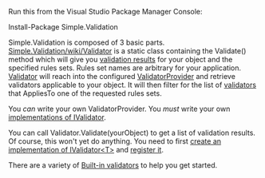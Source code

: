 Run this from the Visual Studio Package Manager Console:

Install-Package Simple.Validation

Simple.Validation is composed of 3 basic parts. 
[Simple.Validation/wiki/Validator](Validator) is a static class containing the Validate() method which will give you [validation results](Simple.Validation/wiki/ValidationResult) for your object and the specified rules sets. 
Rules set names are arbitrary for your application. 
[Validator](Simple.Validation/wiki/Validator) will reach into the configured [ValidatorProvider](Simple.Validation/wiki/DefaultValidatorProvider) and retrieve validators applicable to your object. 
It will then filter for the list of [validators](Simple.Validation/wiki/IValidator) that AppliesTo one of the requested rules sets.

You _can_ write your own ValidatorProvider. You _must_ write your own [implementations of IValidator](Simple.Validation/wiki/IValidator).

You can call Validator.Validate(yourObject) to get a list of validation results. Of course, this won't yet do anything. 
You need to first [create an implementation of IValidator&lt;T&gt;](Simple.Validation/wiki/IValidator) and [register it](Simple.Validation/wiki/DefaultValidator).

There are a variety of [Built-in validators](Simple.Validation/wiki/Validators) to help you get started.